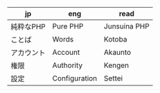 | jp| eng| read|
|---|---|---|
| 純粋なPHP | Pure PHP| Junsuina PHP
| ことば  | Words| Kotoba
| アカウント| Account| Akaunto
| 権限| Authority | Kengen
| 設定| Configuration| Settei